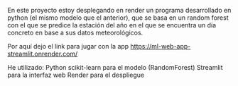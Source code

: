 En este proyecto estoy desplegando en render un programa desarrollado en python (el mismo modelo que el anterior),
que se basa en un random forest con el que se predice la estación del año en el que se encuentra un día concreto en
base a sus datos meteorológicos.

Por aquí dejo el link para jugar con la app
https://ml-web-app-streamlit.onrender.com/

He utilizado:
Python
scikit-learn para el modelo (RandomForest)
Streamlit para la interfaz web
Render para el despliegue
